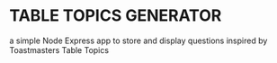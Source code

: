 # TABLE TOPICS GENERATOR

a simple Node Express app to store and display questions inspired by Toastmasters Table Topics
